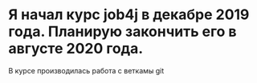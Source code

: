 ﻿# Я начал курс job4j  в декабре 2019 года. Планирую закончить его в августе 2020 года.
В курсе производилась работа с веткамы git